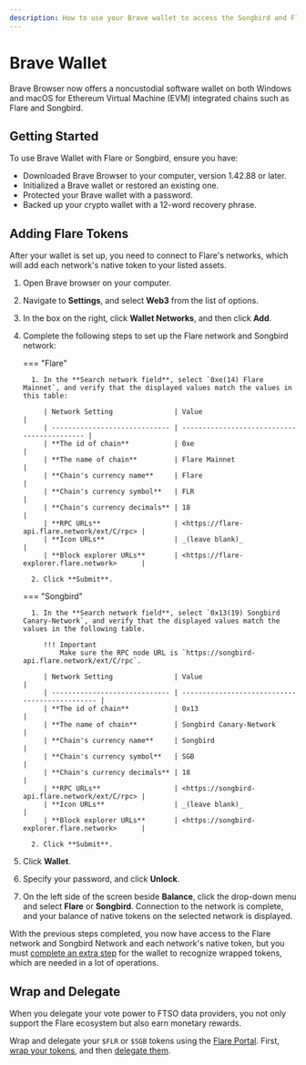 ```yaml
---
description: How to use your Brave wallet to access the Songbird and Flare networks
---
```


# Brave Wallet

Brave Browser now offers a noncustodial software wallet on both Windows and macOS for Ethereum Virtual Machine (EVM) integrated chains such as Flare and Songbird.

## Getting Started

To use Brave Wallet with Flare or Songbird, ensure you have:

* Downloaded Brave Browser to your computer, version 1.42.88 or later.
* Initialized a Brave wallet or restored an existing one.
* Protected your Brave wallet with a password.
* Backed up your crypto wallet with a 12-word recovery phrase.

## Adding Flare Tokens

After your wallet is set up, you need to connect to Flare's networks, which will add each network's native token to your listed assets.

1. Open Brave browser on your computer.
2. Navigate to **Settings**, and select **Web3** from the list of options.
3. In the box on the right, click **Wallet Networks**, and then click **Add**.
4. Complete the following steps to set up the Flare network and Songbird network:

    === "Flare"

         1. In the **Search network field**, select `0xe(14) Flare Mainnet`, and verify that the displayed values match the values in this table:

            | Network Setting               | Value                                       |
            | ----------------------------- | ------------------------------------------- |
            | **The id of chain**           | 0xe                                         |
            | **The name of chain**         | Flare Mainnet                               |
            | **Chain's currency name**     | Flare                                       |
            | **Chain's currency symbol**   | FLR                                         |
            | **Chain's currency decimals** | 18                                          |
            | **RPC URLs**                  | <https://flare-api.flare.network/ext/C/rpc> |
            | **Icon URLs**                 | _(leave blank)_                             |
            | **Block explorer URLs**       | <https://flare-explorer.flare.network>      |

         2. Click **Submit**.

    === "Songbird"

         1. In the **Search network field**, select `0x13(19) Songbird Canary-Network`, and verify that the displayed values match the values in the following table.

            !!! Important
                Make sure the RPC node URL is `https://songbird-api.flare.network/ext/C/rpc`.

            | Network Setting               | Value                                          |
            | ----------------------------- | ---------------------------------------------- |
            | **The id of chain**           | 0x13                                           |
            | **The name of chain**         | Songbird Canary-Network                        |
            | **Chain's currency name**     | Songbird                                       |
            | **Chain's currency symbol**   | SGB                                            |
            | **Chain's currency decimals** | 18                                             |
            | **RPC URLs**                  | <https://songbird-api.flare.network/ext/C/rpc> |
            | **Icon URLs**                 | _(leave blank)_                                |
            | **Block explorer URLs**       | <https://songbird-explorer.flare.network>      |

         2. Click **Submit**.

5. Click **Wallet**.
6. Specify your password, and click **Unlock**.
7. On the left side of the screen beside **Balance**, click the drop-down menu and select **Flare** or **Songbird**.
   Connection to the network is complete, and your balance of native tokens on the selected network is displayed.

With the previous steps completed, you now have access to the Flare network and Songbird Network and each network's native token, but you must [complete an extra step](./../wrapping-tokens.md#automatically) for the wallet to recognize wrapped tokens, which are needed in a lot of operations.

## Wrap and Delegate

When you delegate your vote power to FTSO data providers, you not only support the Flare ecosystem but also earn monetary rewards.

Wrap and delegate your `$FLR` or `$SGB` tokens using the [Flare Portal](https://portal.flare.network/). First, [wrap your tokens](../wrapping-tokens.md), and then [delegate them](../delegation/managing-delegations.md#delegating-your-vote-power).
